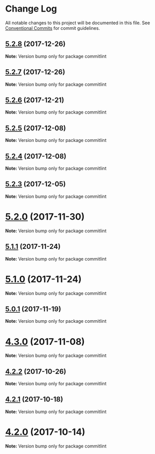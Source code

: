 # Change Log

All notable changes to this project will be documented in this file.
See [Conventional Commits](https://conventionalcommits.org) for commit guidelines.

<a name="5.2.8"></a>
## [5.2.8](https://github.com/marionebl/commitlint/compare/v5.2.7...v5.2.8) (2017-12-26)




**Note:** Version bump only for package commitlint

<a name="5.2.7"></a>
## [5.2.7](https://github.com/marionebl/commitlint/compare/v5.2.6...v5.2.7) (2017-12-26)




**Note:** Version bump only for package commitlint

<a name="5.2.6"></a>
## [5.2.6](https://github.com/marionebl/commitlint/compare/v5.2.5...v5.2.6) (2017-12-21)




**Note:** Version bump only for package commitlint

<a name="5.2.5"></a>
## [5.2.5](https://github.com/marionebl/commitlint/compare/v5.2.4...v5.2.5) (2017-12-08)




**Note:** Version bump only for package commitlint

<a name="5.2.4"></a>
## [5.2.4](https://github.com/marionebl/commitlint/compare/v5.2.3...v5.2.4) (2017-12-08)




**Note:** Version bump only for package commitlint

<a name="5.2.3"></a>
## [5.2.3](https://github.com/marionebl/commitlint/compare/v5.2.2...v5.2.3) (2017-12-05)




**Note:** Version bump only for package commitlint

<a name="5.2.0"></a>
# [5.2.0](https://github.com/marionebl/commitlint/compare/v5.1.3...v5.2.0) (2017-11-30)




**Note:** Version bump only for package commitlint

<a name="5.1.1"></a>
## [5.1.1](https://github.com/marionebl/commitlint/compare/v5.1.0...v5.1.1) (2017-11-24)




**Note:** Version bump only for package commitlint

<a name="5.1.0"></a>
# [5.1.0](https://github.com/marionebl/commitlint/compare/v5.0.2...v5.1.0) (2017-11-24)




**Note:** Version bump only for package commitlint

<a name="5.0.1"></a>
## [5.0.1](https://github.com/marionebl/commitlint/compare/v5.0.0...v5.0.1) (2017-11-19)




**Note:** Version bump only for package commitlint

<a name="4.3.0"></a>
# [4.3.0](https://github.com/marionebl/commitlint/compare/v4.2.2...v4.3.0) (2017-11-08)




**Note:** Version bump only for package commitlint

<a name="4.2.2"></a>
## [4.2.2](https://github.com/marionebl/commitlint/compare/v4.2.1...v4.2.2) (2017-10-26)




**Note:** Version bump only for package commitlint

<a name="4.2.1"></a>
## [4.2.1](https://github.com/marionebl/commitlint/compare/v4.2.0...v4.2.1) (2017-10-18)




**Note:** Version bump only for package commitlint

<a name="4.2.0"></a>
# [4.2.0](https://github.com/marionebl/commitlint/compare/v4.1.1...v4.2.0) (2017-10-14)




**Note:** Version bump only for package commitlint
